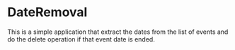 # DateRemoval
This is a simple application that extract the dates from the list of events and do the delete operation if that event date is ended.
